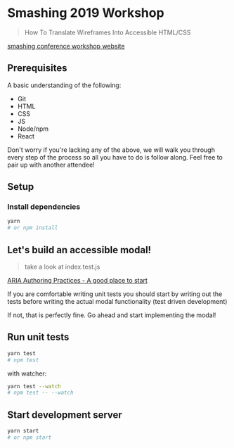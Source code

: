 # Smashing 2019 Workshop

> How To Translate Wireframes Into Accessible HTML/CSS

[smashing conference workshop website](https://smashingconf.com/sf-2019/workshops/deque)

## Prerequisites

A basic understanding of the following:

- Git
- HTML
- CSS
- JS
- Node/npm
- React

Don't worry if you're lacking any of the above, we will walk you through every step of the process so all you have to do is follow along. Feel free to pair up with another attendee!

## Setup

### Install dependencies

```sh
yarn
# or npm install
```

## Let's build an accessible modal!

> take a look at index.test.js

[ARIA Authoring Practices - A good place to start](https://www.w3.org/TR/wai-aria-practices-1.2/#dialog_modal)

If you are comfortable writing unit tests you should start by writing out the tests before writing the actual modal functionality (test driven development)

If not, that is perfectly fine. Go ahead and start implementing the modal!

## Run unit tests

```sh
yarn test
# npm test
```

with watcher:

```sh
yarn test --watch
# npm test -- --watch
```

## Start development server

```sh
yarn start
# or npm start
```
